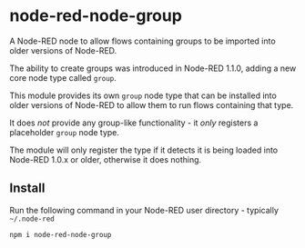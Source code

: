 node-red-node-group
===================

A Node-RED node to allow flows containing groups to be imported into older versions
of Node-RED.

The ability to create groups was introduced in Node-RED 1.1.0, adding a new core
node type called `group`.

This module provides its own `group` node type that can be installed into older
versions of Node-RED to allow them to run flows containing that type.

It does *not* provide any group-like functionality - it *only* registers a
placeholder `group` node type.

The module will only register the type if it detects it is being loaded into
Node-RED 1.0.x or older, otherwise it does nothing.


Install
-------

Run the following command in your Node-RED user directory - typically `~/.node-red`

    npm i node-red-node-group
